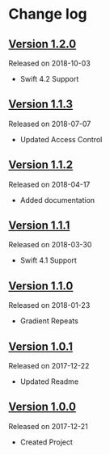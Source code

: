 # Change log

## [Version 1.2.0](https://github.com/efremidze/Shiny/releases/tag/1.2.0)
Released on 2018-10-03

- Swift 4.2 Support

## [Version 1.1.3](https://github.com/efremidze/Shiny/releases/tag/1.1.3)
Released on 2018-07-07

- Updated Access Control

## [Version 1.1.2](https://github.com/efremidze/Shiny/releases/tag/1.1.2)
Released on 2018-04-17

- Added documentation

## [Version 1.1.1](https://github.com/efremidze/Shiny/releases/tag/1.1.1)
Released on 2018-03-30

- Swift 4.1 Support

## [Version 1.1.0](https://github.com/efremidze/Shiny/releases/tag/1.1.0)
Released on 2018-01-23

- Gradient Repeats

## [Version 1.0.1](https://github.com/efremidze/Shiny/releases/tag/1.0.1)
Released on 2017-12-22

- Updated Readme

## [Version 1.0.0](https://github.com/efremidze/Shiny/releases/tag/1.0.0)
Released on 2017-12-21

- Created Project
